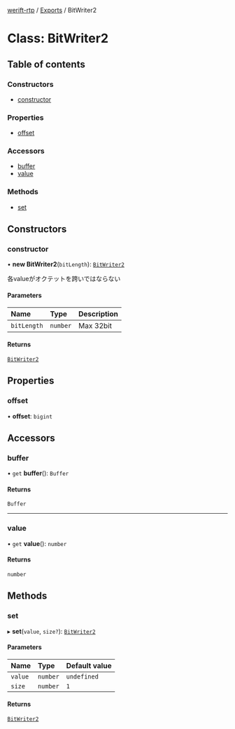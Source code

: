[werift-rtp](../README.md) / [Exports](../modules.md) / BitWriter2

# Class: BitWriter2

## Table of contents

### Constructors

- [constructor](BitWriter2.md#constructor)

### Properties

- [offset](BitWriter2.md#offset)

### Accessors

- [buffer](BitWriter2.md#buffer)
- [value](BitWriter2.md#value)

### Methods

- [set](BitWriter2.md#set)

## Constructors

### constructor

• **new BitWriter2**(`bitLength`): [`BitWriter2`](BitWriter2.md)

各valueがオクテットを跨いではならない

#### Parameters

| Name | Type | Description |
| :------ | :------ | :------ |
| `bitLength` | `number` | Max 32bit |

#### Returns

[`BitWriter2`](BitWriter2.md)

## Properties

### offset

• **offset**: `bigint`

## Accessors

### buffer

• `get` **buffer**(): `Buffer`

#### Returns

`Buffer`

___

### value

• `get` **value**(): `number`

#### Returns

`number`

## Methods

### set

▸ **set**(`value`, `size?`): [`BitWriter2`](BitWriter2.md)

#### Parameters

| Name | Type | Default value |
| :------ | :------ | :------ |
| `value` | `number` | `undefined` |
| `size` | `number` | `1` |

#### Returns

[`BitWriter2`](BitWriter2.md)
